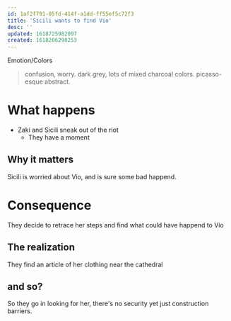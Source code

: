 ```yaml
---
id: 1af2f791-05fd-414f-a1dd-ff55ef5c72f3
title: 'Sicili wants to find Vio'
desc: ''
updated: 1618725982097
created: 1618206290253
---
```

Emotion/Colors
> confusion, worry. dark grey, lots of mixed charcoal colors. picasso-esque abstract.

# What happens
- Zaki and Sicili sneak out of the riot
  - They have a moment

##  Why it matters
Sicili is worried about Vio, and is sure some bad happend.

# Consequence
They decide to retrace her steps and find what could have happend to Vio

## The realization
They find an article of her clothing near the cathedral

## and so?
So they go in looking for her, there's no security yet just construction barriers.